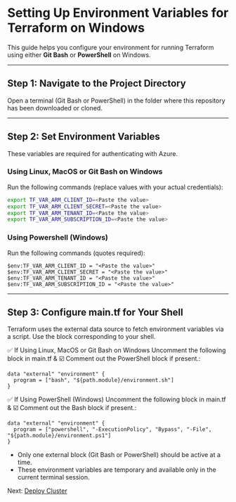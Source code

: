 # Setting Up Environment Variables for Terraform on Windows

This guide helps you configure your environment for running Terraform using either **Git Bash** or **PowerShell** on Windows.

---

## Step 1: Navigate to the Project Directory

Open a terminal (Git Bash or PowerShell) in the folder where this repository has been downloaded or cloned.

---

## Step 2: Set Environment Variables

These variables are required for authenticating with Azure.

### **Using Linux, MacOS or Git Bash on Windows**

Run the following commands (replace values with your actual credentials):

```bash
export TF_VAR_ARM_CLIENT_ID=<Paste the value>
export TF_VAR_ARM_CLIENT_SECRET=<Paste the value>
export TF_VAR_ARM_TENANT_ID=<Paste the value>
export TF_VAR_ARM_SUBSCRIPTION_ID=<Paste the value>
```
###  Using **Powershell (Windows)**

Run the following commands (quotes required):
```
$env:TF_VAR_ARM_CLIENT_ID = "<Paste the value>"
$env:TF_VAR_ARM_CLIENT_SECRET = "<Paste the value>"
$env:TF_VAR_ARM_TENANT_ID = "<Paste the value>"
$env:TF_VAR_ARM_SUBSCRIPTION_ID = "<Paste the value>"
```
---
## Step 3: Configure main.tf for Your Shell

Terraform uses the external data source to fetch environment variables via a script. Use the block corresponding to your shell.

✅ If Using Linux, MacOS or Git Bash on Windows
Uncomment the following block in main.tf & ☑️ Comment out the PowerShell block if present.:
```
data "external" "environment" {
  program = ["bash", "${path.module}/environment.sh"]
}
```
✅ If Using PowerShell (Windows)
Uncomment the following block in main.tf & ☑️ Comment out the Bash block if present.:
```
data "external" "environment" {
  program = ["powershell", "-ExecutionPolicy", "Bypass", "-File", "${path.module}/environment.ps1"]
}
```

* Only one external block (Git Bash or PowerShell) should be active at a time.
* These environment variables are temporary and available only in the current terminal session.

Next: [Deploy Cluster](./04-deploy-cluster.md)
